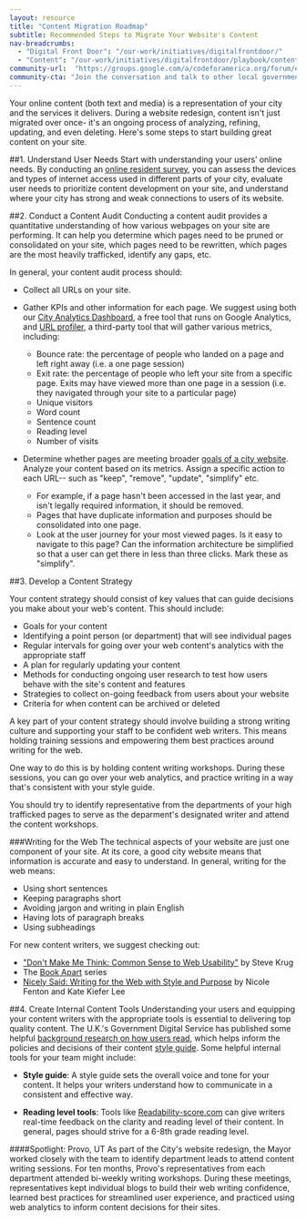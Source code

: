 ```yaml
---
layout: resource
title: "Content Migration Roadmap"
subtitle: Recommended Steps to Migrate Your Website's Content 
nav-breadcrumbs:
  - "Digital Front Door": "/our-work/initiatives/digitalfrontdoor/"
  - "Content": "/our-work/initiatives/digitalfrontdoor/playbook/content/"
community-url:	"https://groups.google.com/a/codeforamerica.org/forum/#!forum/digital-front-door"
community-cta: "Join the conversation and talk to other local government staff in our Digital Front Door community."
---
```


Your online content (both text and media) is a representation of your city and the services it delivers. During a website redesign, content isn't just migrated over once- it's an ongoing process of analyzing, refining, updating, and even deleting. Here's some steps to start building great content on your site. 

##1. Understand User Needs
Start with understanding your users’ online needs. By conducting an [online resident survey](http://www.codeforamerica.org/our-work/initiatives/digitalfrontdoor/playbook/user-needs/run-a-resident-survey.html), you can assess the devices and types of internet access used in different parts of your city, evaluate user needs to prioritize content development on your site, and understand where your city has strong and weak connections to users of its website. 

##2. Conduct a Content Audit
Conducting a content audit provides a quantitative understanding of how various webpages on your site are performing. It can help you determine which pages need to be pruned or consolidated on your site, which pages need to be rewritten, which pages are the most heavily trafficked, identify any gaps, etc. 

In general, your content audit process should: 

* Collect all URLs on your site. 
* Gather KPIs and other information for each page. We suggest using both our [City Analytics Dashboard](https://www.codeforamerica.org/apps/city-analytics-dashboard/), a free tool that runs on Google Analytics, and [URL profiler](http://urlprofiler.com/), a third-party tool that will gather various metrics, including:
	* Bounce rate: the percentage of people who landed on a page and left right away (i.e. a one page session)
	* Exit rate: the percentage of people who left your site from a specific page. Exits may have viewed more than one page in a session (i.e. they navigated through your site to a particular page)
	* Unique visitors
	* Word count
	* Sentence count
	* Reading level
	* Number of visits 
   
* Determine whether pages are meeting broader [goals of a city website](http://www.codeforamerica.org/our-work/initiatives/digitalfrontdoor/playbook/user-needs/what-should-city-website-do.html). Analyze your content based on its metrics. Assign a specific action to each URL-- such as "keep", "remove", "update", "simplify" etc. 
 	* For example, if a page hasn't been accessed in the last year, and isn't legally required information, it should be removed. 
 	* Pages that have duplicate information and purposes should be consolidated into one page. 
 	* Look at the user journey for your most viewed pages. Is it easy to navigate to this page? Can the information architecture be simplified so that a user can get there in less than three clicks. Mark these as "simplify".

##3. Develop a Content Strategy 

Your content strategy should consist of key values that can guide decisions you make about your web's content. This should include: 

* Goals for your content
* Identifying a point person (or department) that will see individual pages
* Regular intervals for going over your web content's analytics with the appropriate staff
* A plan for regularly updating your content
* Methods for conducting ongoing user research to test how users behave with the site's content and features
* Strategies to collect on-going feedback from users about your website
* Criteria for when content can be archived or deleted 

A key part of your content strategy should involve building a strong writing culture and supporting your staff to be confident web writers. This means holding training sessions and empowering them best practices around writing for the web.  

One way to do this is by holding content writing workshops. During these sessions, you can go over your web analytics, and practice writing in a way that's consistent with your style guide. 

You should try to identify representative from the departments of your high trafficked pages to serve as the deparment's designated writer and attend the content workshops. 

###Writing for the Web 
The technical aspects of your website are just one component of your site. At its core, a good city website means that information is accurate and easy to understand. In general, writing for the web means:  

* Using short sentences
* Keeping paragraphs short
* Avoiding jargon and writing in plain English
* Having lots of paragraph breaks
* Using subheadings

For new content writers, we suggest checking out: 

* ["Don't Make Me Think: Common Sense to Web Usability"](http://www.indusvalley.edu.pk/library/e%20books/Don%27t%20Make%20Me%20Think%20%20A%20Common%20Sense%20Approach%20To%20Web%20Usability.pdf) by Steve Krug
* The [Book Apart](http://abookapart.com/) series 
* [Nicely Said: Writing for the Web with Style and Purpose](http://www.nicelysaid.co/) by Nicole Fenton and Kate Kiefer Lee


##4. Create Internal Content Tools
Understanding your users and equipping your content writers with the appropriate tools is essential to delivering top quality content. The U.K.'s Government Digital Service has published some helpful [background research on how users read](https://www.gov.uk/service-manual/user-centred-design/how-users-read.html
), which helps inform the policies and decisions of their content [style guide](https://www.gov.uk/guidance/style-guide/a-to-z-of-gov-uk-style). Some helpful internal tools for your team might include:

* **Style guide**: A style guide sets the overall voice and tone for your content. It helps your writers understand how to communicate in a consistent and effective way. 
		
* **Reading level tools**: Tools like [Readability-score.com](https://readability-score.com/) can give writers real-time feedback on the clarity and reading level of their content. In general, pages should strive for a 6-8th grade reading level. 

 

####Spotlight: Provo, UT
As part of the City's website redesign, the Mayor worked closely with the team to identify department leads to attend content writing sessions. For ten months, Provo's representatives from each department attended bi-weekly writing workshops. During these meetings, representatives kept individual blogs to build their web writing confidence, learned best practices for streamlined user experience, and practiced using web analytics to inform content decisions for their sites. 





